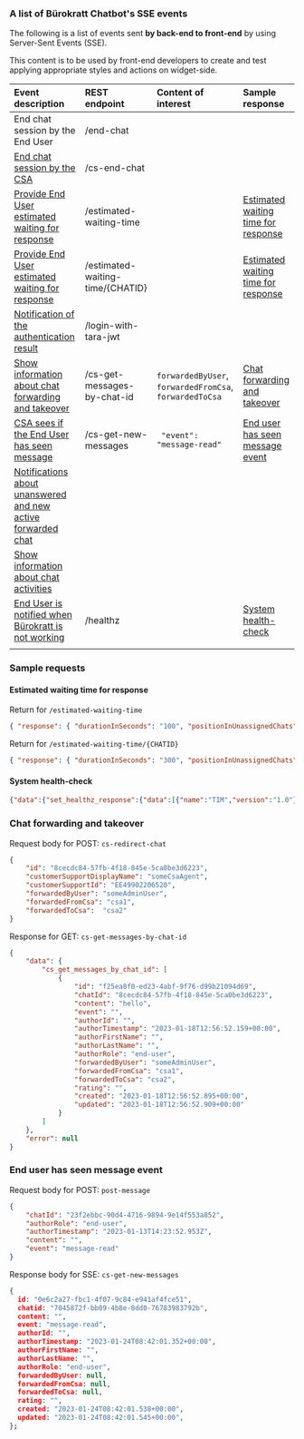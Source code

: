 ### A list of Bürokratt Chatbot's SSE events

The following is a list of events sent **by back-end to front-end** by using Server-Sent Events (SSE).

This content is to be used by front-end developers to create and test applying appropriate styles and actions on widget-side.

| Event description                                                                                                          | REST endpoint                    | Content of interest                                     | Sample response                                                             |
| :------------------------------------------------------------------------------------------------------------------------- | :------------------------------- | :------------------------------------------------------ | :-------------------------------------------------------------------------- |
| End chat session by the End User                                                                                           | /end-chat                        |                                                         |                                                                             |
| [End chat session by the CSA](https://github.com/buerokratt/Buerokratt-Chatbot/issues/6)                                   | /cs-end-chat                     |                                                         |                                                                             |
| [Provide End User estimated waiting for response](https://github.com/buerokratt/Buerokratt-Chatbot/issues/48)              | /estimated-waiting-time          |                                                         | [Estimated waiting time for response](#Estimated-waiting-time-for-response) |
| [Provide End User estimated waiting for response](https://github.com/buerokratt/Buerokratt-Chatbot/issues/48)              | /estimated-waiting-time/{CHATID} |                                                         | [Estimated waiting time for response](#Estimated-waiting-time-for-response) |
| [Notification of the authentication result](https://github.com/buerokratt/Buerokratt-Chatbot/issues/46)                    |     /login-with-tara-jwt                             |                                                         |                                                                             |
| [Show information about chat forwarding and takeover](https://github.com/buerokratt/Buerokratt-Chatbot/issues/39)          | /cs-get-messages-by-chat-id      | `forwardedByUser`, `forwardedFromCsa`, `forwardedToCsa` |   [Chat forwarding and takeover](#Chat-forwarding-and-takeover)                                                                          |
| [CSA sees if the End User has seen message](https://github.com/buerokratt/Buerokratt-Chatbot/issues/11)                    | /cs-get-new-messages             |     ` "event": "message-read"`                                                    |  [End user has seen message event](#End-user-has-seen-message-event)                                                                        |
| [Notifications about unanswered and new active forwarded chat](https://github.com/buerokratt/Buerokratt-Chatbot/issues/24) |                                  |                                                         |                                                                             |
| [Show information about chat activities](https://github.com/buerokratt/Buerokratt-Chatbot/issues/42)                       |                                  |                                                         |                                                                             |
| [End User is notified when Bürokratt is not working](https://github.com/buerokratt/Buerokratt-Chatbot/issues/43)           | /healthz                         |                                                         | [System health-check](#System-health-check)                                 |
|                                                                                                                            |                                  |                                                         |                                                                             |

### Sample requests

#### Estimated waiting time for response

Return for `/estimated-waiting-time`

```json
{ "response": { "durationInSeconds": "100", "positionInUnassignedChats": "0" } }
```

Return for `/estimated-waiting-time/{CHATID}`

```json
{ "response": { "durationInSeconds": "300", "positionInUnassignedChats": "3" } }
```

#### System health-check

```json
{"data":{"set_healthz_response":{"data":[{"name":"TIM","version":"1.0"},{"name":"RUUTER","version":"1.0"},{"name":"DMAPPER","version":"1.0"},{"name":"RESQL","version":"1.0"}]}},"error":null}
```

### Chat forwarding and takeover

Request body for POST: `cs-redirect-chat`

```json
{
    "id": "8cecdc84-57fb-4f18-845e-5ca0be3d6223",
    "customerSupportDisplayName": "someCsaAgent",
    "customerSupportId": "EE49902206520",
    "forwardedByUser": "someAdminUser",
    "forwardedFromCsa": "csa1",
    "forwardedToCsa":  "csa2"
}
```


Response for GET: `cs-get-messages-by-chat-id`

```json
{
    "data": {
        "cs_get_messages_by_chat_id": [
            {
                "id": "f25ea8f0-ed23-4abf-9f76-d99b21094d69",
                "chatId": "8cecdc84-57fb-4f18-845e-5ca0be3d6223",
                "content": "hello",
                "event": "",
                "authorId": "",
                "authorTimestamp": "2023-01-18T12:56:52.159+00:00",
                "authorFirstName": "",
                "authorLastName": "",
                "authorRole": "end-user",
                "forwardedByUser": "someAdminUser",
                "forwardedFromCsa": "csa1",
                "forwardedToCsa": "csa2",
                "rating": "",
                "created": "2023-01-18T12:56:52.895+00:00",
                "updated": "2023-01-18T12:56:52.909+00:00"
            }
        ]
    },
    "error": null
}
```

### End user has seen message event

Request body for POST: `post-message`

```json
{
    "chatId": "23f2ebbc-90d4-4716-9894-9e14f553a852",
    "authorRole": "end-user",
    "authorTimestamp": "2023-01-13T14:23:52.953Z",
    "content": "",
    "event": "message-read"
}
```
Response body for SSE: `cs-get-new-messages`

```json
{
  id: "0e6c2a27-fbc1-4f07-9c84-e941af4fce51",
  chatid: "7045872f-bb09-4b8e-8dd0-76783983792b",
  content: "",
  event: "message-read",
  authorId: "",
  authorTimestamp: "2023-01-24T08:42:01.352+00:00",
  authorFirstName: "",
  authorLastName: "",
  authorRole: "end-user",
  forwardedByUser: null,
  forwardedFromCsa: null,
  forwardedToCsa: null,
  rating: "",
  created: "2023-01-24T08:42:01.538+00:00",
  updated: "2023-01-24T08:42:01.545+00:00",
};
```

